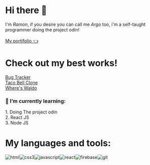 
<h1>Hi there 👋</h1>
<p>I'm <i>Ramon</i>, 
    if you desire you can call me <i>Argo</i> too, 
    i'm a self-taught programmer doing the project odin!
    <br>
    <br>
    <a href="https://argotenacius.github.io/portifolio/">My portifolio 👈</a>
    <h1> Check out my best works! </h1>
    <a href="https://argotenacius.github.io/bug-tracker/">Bug Tracker</a> <br>
    <a href="https://argotenacius.github.io/Tacobell-clone/">Taco Bell Clone</a> <br>
    <a href="https://argotenacius.github.io/wheres-waldo/">Where's Waldo</a>
    <h3>🌱 I’m currently learning: </h3>
    1. Doing The project odin <br>
    2. React JS <br>
    3. Node JS 
</p>
<h1>My languages and tools:</h1>
<div style="display: flex;">
    <img src="https://cdn-icons-png.flaticon.com/64/732/732212.png" alt="html">
    <img src="https://cdn-icons-png.flaticon.com/64/732/732190.png" alt="css3">
    <img src="https://cdn-icons-png.flaticon.com/64/5968/5968292.png" alt="javascript">
    <img src="https://cdn-icons-png.flaticon.com/64/1126/1126012.png" alt="react">
    <img src="https://img.icons8.com/color/64/firebase.png" alt="firebase">
    <img src="https://img.icons8.com/color/64/git.png" alt="git">
    <!--
    <img src="https://img.icons8.com/fluency/64/node-js.png" alt="node js">
    -->
</div>
